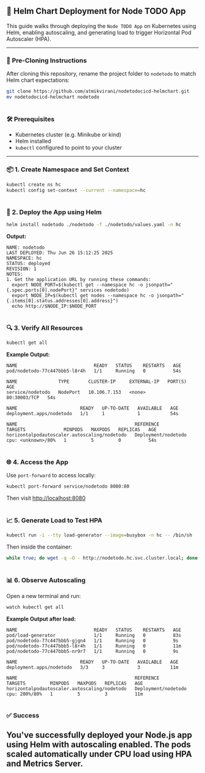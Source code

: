 ## 🚀 Helm Chart Deployment for Node TODO App

This guide walks through deploying the `Node TODO App` on Kubernetes using Helm, enabling autoscaling, and generating load to trigger Horizontal Pod Autoscaler (HPA).

---
### 🔧 Pre-Cloning Instructions
After cloning this repository, rename the project folder to `nodetodo` to match Helm chart expectations:

```bash
git clone https://github.com/atmikvirani/nodetodocicd-helmchart.git
mv nodetodocicd-helmchart nodetodo
```

#

### 🛠️ Prerequisites

- Kubernetes cluster (e.g. Minikube or kind)
- Helm installed
- `kubectl` configured to point to your cluster

---

### 📦 1. Create Namespace and Set Context

```bash
kubectl create ns hc
kubectl config set-context --current --namespace=hc
```

#

### 🚢 2. Deploy the App using Helm

```bash
helm install nodetodo ./nodetodo -f ./nodetodo/values.yaml -n hc
```

**Output:**
```
NAME: nodetodo
LAST DEPLOYED: Thu Jun 26 15:12:25 2025
NAMESPACE: hc
STATUS: deployed
REVISION: 1
NOTES:
1. Get the application URL by running these commands:
  export NODE_PORT=$(kubectl get --namespace hc -o jsonpath="{.spec.ports[0].nodePort}" services nodetodo)
  export NODE_IP=$(kubectl get nodes --namespace hc -o jsonpath="{.items[0].status.addresses[0].address}")
  echo http://$NODE_IP:$NODE_PORT
```

#

### 🔍 3. Verify All Resources

```bash
kubectl get all
```

**Example Output:**
```
NAME                            READY   STATUS    RESTARTS   AGE
pod/nodetodo-77c447bbb5-l8r4h   1/1     Running   0          54s

NAME               TYPE       CLUSTER-IP     EXTERNAL-IP   PORT(S)        AGE
service/nodetodo   NodePort   10.106.7.153   <none>        80:30003/TCP   54s

NAME                       READY   UP-TO-DATE   AVAILABLE   AGE
deployment.apps/nodetodo   1/1     1            1           54s

NAME                                           REFERENCE             TARGETS              MINPODS   MAXPODS   REPLICAS   AGE
horizontalpodautoscaler.autoscaling/nodetodo   Deployment/nodetodo   cpu: <unknown>/80%   1         5         0          54s
```

#

### 🌐 4. Access the App

Use `port-forward` to access locally:

```bash
kubectl port-forward service/nodetodo 8080:80
```

Then visit [http://localhost:8080](http://localhost:8080)

#

### 📈 5. Generate Load to Test HPA

```bash
kubectl run -i --tty load-generator --image=busybox -n hc -- /bin/sh
```

Then inside the container:

```sh
while true; do wget -q -O - http://nodetodo.hc.svc.cluster.local; done
```

#

### 📊 6. Observe Autoscaling

Open a new terminal and run:

```bash
watch kubectl get all
```

**Example Output after load:**
```
NAME                            READY   STATUS    RESTARTS   AGE
pod/load-generator              1/1     Running   0          83s
pod/nodetodo-77c447bbb5-gjgn4   1/1     Running   0          9s
pod/nodetodo-77c447bbb5-l8r4h   1/1     Running   0          11m
pod/nodetodo-77c447bbb5-nr9r7   1/1     Running   0          9s

NAME                       READY   UP-TO-DATE   AVAILABLE   AGE
deployment.apps/nodetodo   3/3     3            3           11m

NAME                                           REFERENCE             TARGETS         MINPODS   MAXPODS   REPLICAS   AGE
horizontalpodautoscaler.autoscaling/nodetodo   Deployment/nodetodo   cpu: 200%/80%   1         5         3          11m
```

#

### ✅ Success

You've successfully deployed your Node.js app using Helm with autoscaling enabled. The pods scaled automatically under CPU load using HPA and Metrics Server.
---
